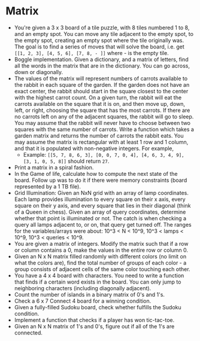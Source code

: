 # Matrix

* You're given a 3 x 3 board of a tile puzzle, with 8 tiles numbered 1 to 8, and an empty spot. You can move any tile adjacent to the empty spot, to the empty spot, creating an empty spot where the tile originally was. The goal is to find a series of moves that will solve the board, i.e. get `[[1, 2, 3], [4, 5, 6], [7, 8, - ]]` where - is the empty tile.
* Boggle implementation. Given a dictionary, and a matrix of letters, find all the words in the matrix that are in the dictionary. You can go across, down or diagonally.
* The values of the matrix will represent numbers of carrots available to the rabbit in each square of the garden. If the garden does not have an exact center, the rabbit should start in the square closest to the center with the highest carrot count. On a given turn, the rabbit will eat the carrots available on the square that it is on, and then move up, down, left, or right, choosing the square that has the most carrots. If there are no carrots left on any of the adjacent squares, the rabbit will go to sleep. You may assume that the rabbit will never have to choose between two squares with the same number of carrots. Write a function which takes a garden matrix and returns the number of carrots the rabbit eats. You may assume the matrix is rectangular with at least 1 row and 1 column, and that it is populated with non-negative integers. For example,
  * Example: `[[5, 7, 8, 6, 3], [0, 0, 7, 0, 4], [4, 6, 3, 4, 9], [3, 1, 0, 5, 8]]` should return `27`.
* Print a matrix in a spiral fashion.
* In the Game of life, calculate how to compute the next state of the board. Follow up was to do it if there were memory constraints (board represented by a 1 TB file).
* Grid Illumination: Given an NxN grid with an array of lamp coordinates. Each lamp provides illumination to every square on their x axis, every square on their y axis, and every square that lies in their diagonal (think of a Queen in chess). Given an array of query coordinates, determine whether that point is illuminated or not. The catch is when checking a query all lamps adjacent to, or on, that query get turned off. The ranges for the variables/arrays were about: 10^3 < N < 10^9, 10^3 < lamps < 10^9, 10^3 < queries < 10^9.
* You are given a matrix of integers. Modify the matrix such that if a row or column contains a 0, make the values in the entire row or column 0.
* Given an N x N matrix filled randomly with different colors (no limit on what the colors are), find the total number of groups of each color - a group consists of adjacent cells of the same color touching each other.
* You have a 4 x 4 board with characters. You need to write a function that finds if a certain word exists in the board. You can only jump to neighboring characters (including diagonally adjacent).
* Count the number of islands in a binary matrix of 0's and 1's.
* Check a 6 x 7 Connect 4 board for a winning condition.
* Given a fully-filled Sudoku board, check whether fulfills the Sudoku condition.
* Implement a function that checks if a player has won tic-tac-toe.
* Given an N x N matrix of 1's and 0's, figure out if all of the 1's are connected.

